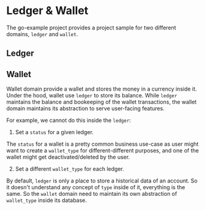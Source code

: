 # Ledger & Wallet

The go-example project provides a project sample for two different domains, `ledger` and `wallet`.

## Ledger

## Wallet

Wallet domain provide a wallet and stores the money in a currency inside it. Under the hood, wallet use `ledger` to store its balance. While `ledger` maintains the balance and bookeeping of the wallet transactions,
the wallet domain maintains its abstraction to serve user-facing features.

For example, we cannot do this inside the `ledger`:

1. Set a `status` for a given ledger.

  The `status` for a wallet is a pretty common business use-case as user might want to create a `wallet_type` for different-different purposes, and one of the wallet might get deactivated/deleted
  by the user.

2. Set a different `wallet_type` for each ledger.

  By default, `ledger` is only a place to store a historical data of an account. So it doesn't understand any concept of `type` inside of it, everything is the same. So the `wallet` domain need
  to maintain its own abstraction of `wallet_type` inside its database.
